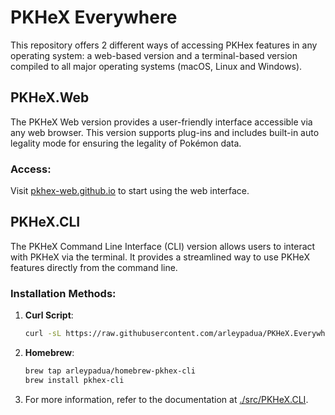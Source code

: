 # PKHeX Everywhere

This repository offers 2 different ways of accessing PKHex features in any operating system: a web-based version and a terminal-based version compiled to all major operating systems (macOS, Linux and Windows).

## PKHeX.Web
The PKHeX Web version provides a user-friendly interface accessible via any web browser. This version supports plug-ins and includes built-in auto legality mode for ensuring the legality of Pokémon data.

### Access:
Visit [pkhex-web.github.io](https://pkhex-web.github.io) to start using the web interface.

## PKHeX.CLI
The PKHeX Command Line Interface (CLI) version allows users to interact with PKHeX via the terminal. It provides a streamlined way to use PKHeX features directly from the command line.

### Installation Methods:
1. **Curl Script**:
   ```sh
   curl -sL https://raw.githubusercontent.com/arleypadua/PKHeX.Everywhere/main/install.sh | sudo bash
   ```
2. **Homebrew**:
   ```sh
   brew tap arleypadua/homebrew-pkhex-cli
   brew install pkhex-cli
   ```
3. For more information, refer to the documentation at [./src/PKHeX.CLI](./src/PKHeX.CLI).
